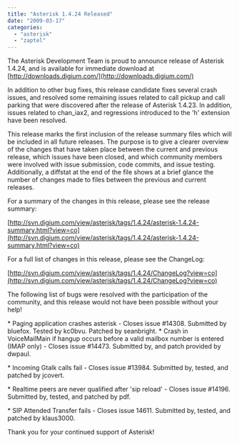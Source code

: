 ```yaml
---
title: "Asterisk 1.4.24 Released"
date: "2009-03-17"
categories: 
  - "asterisk"
  - "zaptel"
---
```


The Asterisk Development Team is proud to announce release of Asterisk 1.4.24, and is available for immediate download at [http://downloads.digium.com/](http://downloads.digium.com/)

In addition to other bug fixes, this release candidate fixes several crash issues, and resolved some remaining issues related to call pickup and call parking that were discovered after the release of Asterisk 1.4.23. In addition, issues related to chan\_iax2, and regressions introduced to the 'h' extension have been resolved.

This release marks the first inclusion of the release summary files which will be included in all future releases. The purpose is to give a clearer overview of the changes that have taken place between the current and previous release, which issues have been closed, and which community members were involved with issue submission, code commits, and issue testing. Additionally, a diffstat at the end of the file shows at a brief glance the number of changes made to files between the previous and current releases.

For a summary of the changes in this release, please see the release summary:

[http://svn.digium.com/view/asterisk/tags/1.4.24/asterisk-1.4.24-summary.html?view=co](http://svn.digium.com/view/asterisk/tags/1.4.24/asterisk-1.4.24-summary.html?view=co)

For a full list of changes in this release, please see the ChangeLog:

[http://svn.digium.com/view/asterisk/tags/1.4.24/ChangeLog?view=co](http://svn.digium.com/view/asterisk/tags/1.4.24/ChangeLog?view=co)

The following list of bugs were resolved with the participation of the community, and this release would not have been possible without your help!

\* Paging application crashes asterisk - Closes issue #14308. Submitted by bluefox. Tested by kc0bvu. Patched by seanbright. \* Crash in VoiceMailMain if hangup occurs before a valid mailbox number is entered (IMAP only) - Closes issue #14473. Submitted by, and patch provided by dwpaul.

\* Incoming Gtalk calls fail - Closes issue #13984. Submitted by, tested, and patched by jcovert.

\* Realtime peers are never qualified after 'sip reload' - Closes issue #14196. Submitted by, tested, and patched by pdf.

\* SIP Attended Transfer fails - Closes issue 14611. Submitted by, tested, and patched by klaus3000.

Thank you for your continued support of Asterisk!
